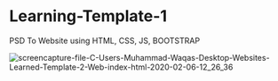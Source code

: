 # Learning-Template-1
PSD To Website using HTML, CSS, JS, BOOTSTRAP

![screencapture-file-C-Users-Muhammad-Waqas-Desktop-Websites-Learned-Template-2-Web-index-html-2020-02-06-12_26_36](https://user-images.githubusercontent.com/57266143/73921216-c3094a80-48e8-11ea-9423-1e96ee62ee9b.png)
